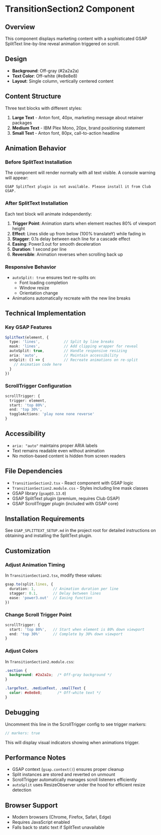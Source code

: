 # TransitionSection2 Component

## Overview
This component displays marketing content with a sophisticated GSAP SplitText line-by-line reveal animation triggered on scroll.

## Design
- **Background**: Off-gray (#2a2a2a)
- **Text Color**: Off-white (#e8e8e8)
- **Layout**: Single column, vertically centered content

## Content Structure
Three text blocks with different styles:
1. **Large Text** - Anton font, 40px, marketing message about retainer packages
2. **Medium Text** - IBM Plex Mono, 20px, brand positioning statement
3. **Small Text** - Anton font, 80px, call-to-action headline

## Animation Behavior

### Before SplitText Installation
The component will render normally with all text visible. A console warning will appear:
```
GSAP SplitText plugin is not available. Please install it from Club GSAP.
```

### After SplitText Installation
Each text block will animate independently:

1. **Trigger Point**: Animation starts when element reaches 80% of viewport height
2. **Effect**: Lines slide up from below (100% translateY) while fading in
3. **Stagger**: 0.1s delay between each line for a cascade effect
4. **Easing**: Power3.out for smooth deceleration
5. **Duration**: 1 second per line
6. **Reversible**: Animation reverses when scrolling back up

### Responsive Behavior
- `autoSplit: true` ensures text re-splits on:
  - Font loading completion
  - Window resize
  - Orientation change
- Animations automatically recreate with the new line breaks

## Technical Implementation

### Key GSAP Features
```typescript
SplitText(element, {
  type: 'lines',           // Split by line breaks
  mask: 'lines',           // Add clipping wrapper for reveal
  autoSplit: true,         // Handle responsive resizing
  aria: 'auto',            // Maintain accessibility
  onSplit: () => {         // Recreate animations on re-split
    // Animation code here
  }
})
```

### ScrollTrigger Configuration
```typescript
scrollTrigger: {
  trigger: element,
  start: 'top 80%',
  end: 'top 30%',
  toggleActions: 'play none none reverse'
}
```

## Accessibility
- `aria: "auto"` maintains proper ARIA labels
- Text remains readable even without animation
- No motion-based content is hidden from screen readers

## File Dependencies
- `TransitionSection2.tsx` - React component with GSAP logic
- `TransitionSection2.module.css` - Styles including line mask classes
- GSAP library (`gsap@3.13.0`)
- GSAP SplitText plugin (premium, requires Club GSAP)
- GSAP ScrollTrigger plugin (included with GSAP core)

## Installation Requirements
See `GSAP_SPLITTEXT_SETUP.md` in the project root for detailed instructions on obtaining and installing the SplitText plugin.

## Customization

### Adjust Animation Timing
In `TransitionSection2.tsx`, modify these values:
```typescript
gsap.to(split.lines, {
  duration: 1,        // Animation duration per line
  stagger: 0.1,       // Delay between lines
  ease: 'power3.out'  // Easing function
})
```

### Change Scroll Trigger Point
```typescript
scrollTrigger: {
  start: 'top 80%',   // Start when element is 80% down viewport
  end: 'top 30%'      // Complete by 30% down viewport
}
```

### Adjust Colors
In `TransitionSection2.module.css`:
```css
.section {
  background: #2a2a2a;  /* Off-gray background */
}

.largeText, .mediumText, .smallText {
  color: #e8e8e8;       /* Off-white text */
}
```

## Debugging
Uncomment this line in the ScrollTrigger config to see trigger markers:
```typescript
// markers: true
```

This will display visual indicators showing when animations trigger.

## Performance Notes
- GSAP context (`gsap.context()`) ensures proper cleanup
- Split instances are stored and reverted on unmount
- ScrollTrigger automatically manages scroll listeners efficiently
- `autoSplit` uses ResizeObserver under the hood for efficient resize detection

## Browser Support
- Modern browsers (Chrome, Firefox, Safari, Edge)
- Requires JavaScript enabled
- Falls back to static text if SplitText unavailable
